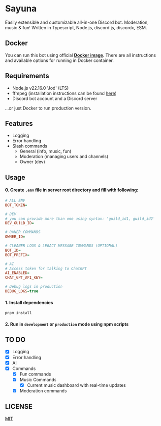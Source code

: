 # Sayuna

Easily extensible and customizable all-in-one Discord bot. Moderation, music & fun!
Written in Typescript, Node.js, discord.js, discordx, ESM.

## Docker

You can run this bot using official **[Docker image](https://hub.docker.com/r/poprostuwitold/sayuna)**. There are all instructions and available options for running in Docker container.

## Requirements
- Node.js v22.16.0 'Jod' (LTS)
- ffmpeg (installation instructions can be found [here](https://ffmpeg.org/download.html))
- Discord bot account and a Discord server

...or just Docker to run production version.

## Features
- Logging
- Error handling
- Slash commands
    - General (info, music, fun)
    - Moderation (managing users and channels)
    - Owner (dev)


## Usage
#### 0.  Create ``.env`` file in server root directory and fill with following:

```ini
# ALL ENV
BOT_TOKEN=

# DEV
# you can provide more than one using syntax: 'guild_id1, guild_id2'
DEV_GUILD_ID=

# OWNER COMMANDS
OWNER_ID=

# CLEANER LOGS & LEGACY MESSAGE COMMANDS (OPTIONAL)
BOT_ID=
BOT_PREFIX=

# AI
# Access token for talking to ChatGPT
AI_ENABLED=
CHAT_GPT_API_KEY=

# Debug logs in production
DEBUG_LOGS=true
```

#### 1.  Install dependencies
```bash
pnpm install
```

#### 2.  Run in ``development`` or ``production`` mode using npm scripts


## TO DO
- [x] Logging
- [x] Error handling
- [x] AI
- [x] Commands
	- [x] Fun commands
	- [x] Music Commands
        - [x] Current music dashboard with real-time updates
	- [x] Moderation commands

## LICENSE
[MIT](https://choosealicense.com/licenses/mit/)